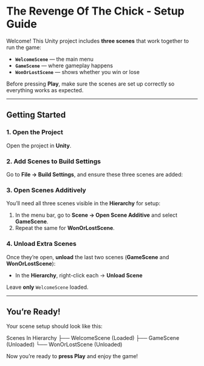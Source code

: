 # The Revenge Of The Chick - Setup Guide

Welcome! 
This Unity project includes **three scenes** that work together to run the game:

- **`WelcomeScene`** — the main menu  
- **`GameScene`** — where gameplay happens  
- **`WonOrLostScene`** — shows whether you win or lose  

Before pressing **Play**, make sure the scenes are set up correctly so everything works as expected.

---

## Getting Started

### 1. Open the Project
Open the project in **Unity**.

### 2. Add Scenes to Build Settings
Go to **File → Build Settings**, and ensure these three scenes are added:

### 3. Open Scenes Additively
You’ll need all three scenes visible in the **Hierarchy** for setup:
1. In the menu bar, go to **Scene → Open Scene Additive** and select **GameScene**.  
2. Repeat the same for **WonOrLostScene**.

### 4. Unload Extra Scenes
Once they’re open, **unload** the last two scenes (**GameScene** and **WonOrLostScene**):

- In the **Hierarchy**, right-click each → **Unload Scene**

Leave **only** `WelcomeScene` loaded.

---

## You’re Ready!
Your scene setup should look like this:

Scenes In Hierarchy
├── WelcomeScene (Loaded)
├── GameScene (Unloaded)
└── WonOrLostScene (Unloaded)

Now you’re ready to **press Play** and enjoy the game! 
